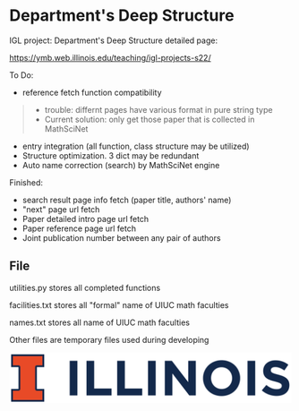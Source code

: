 # Department's Deep Structure
IGL project: Department's Deep Structure
detailed page:

https://ymb.web.illinois.edu/teaching/igl-projects-s22/

To Do:
- reference fetch function compatibility
> - trouble: differnt pages have various format in pure string type
> - Current solution: only get those paper that is collected in MathSciNet
- entry integration (all function, class structure may be utilized)
- Structure optimization. 3 dict may be redundant 
- Auto name correction (search) by MathSciNet engine

Finished:
- search result page info fetch (paper title, authors' name)
- "next" page url fetch 
- Paper detailed intro page url fetch 
- Paper reference page url fetch
- Joint publication number between any pair of authors

## File
utilities.py stores all completed functions

facilities.txt stores all "formal" name of UIUC math faculties

names.txt stores all name of UIUC math faculties

Other files are temporary files used during developing


![image](https://github.com/CoulsonZhang/Deep_Structure/blob/main/Image/UIUC_logo.png)

